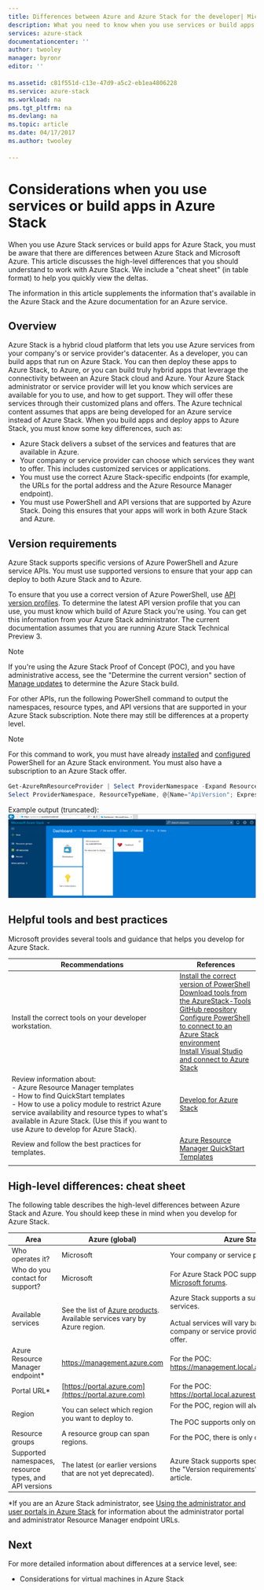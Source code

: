 ```yaml
---
title: Differences between Azure and Azure Stack for the developer| Microsoft Docs
description: What you need to know when you use services or build apps for Azure Stack.
services: azure-stack
documentationcenter: ''
author: twooley
manager: byronr
editor: ''

ms.assetid: c81f551d-c13e-47d9-a5c2-eb1ea4806228
ms.service: azure-stack
ms.workload: na
pms.tgt_pltfrm: na
ms.devlang: na
ms.topic: article
ms.date: 04/17/2017
ms.author: twooley

---
```

# Considerations when you use services or build apps in Azure Stack

When you use Azure Stack services or build apps for Azure Stack, you must be aware that there are differences between Azure Stack and Microsoft Azure. This article discusses the high-level differences that you should understand to work with Azure Stack. We include a "cheat sheet" (in table format) to help you quickly view the deltas.

The information in this article supplements the information that's available in the Azure Stack and the Azure documentation for an Azure service.

## Overview

Azure Stack is a hybrid cloud platform that lets you use Azure services from your company's or service provider's datacenter. As a developer, you can build apps that run on Azure Stack. You can then deploy these apps to Azure Stack, to Azure, or you can build truly hybrid apps that leverage the connectivity between an Azure Stack cloud and Azure.
Your Azure Stack administrator or service provider will let you know which services are available for you to use, and how to get support. They will offer these services through their customized plans and offers.
The Azure technical content assumes that apps are being developed for an Azure service instead of Azure Stack. When you build apps and deploy apps to Azure Stack, you must know some key differences, such as:
* Azure Stack delivers a subset of the services and features that are available in Azure.
* Your company or service provider can choose which services they want to offer. This includes customized services or applications.
* You must use the correct Azure Stack-specific endpoints (for example, the URLs for the portal address and the Azure Resource Manager endpoint).
* You must use PowerShell and API versions that are supported by Azure Stack. Doing this ensures that your apps will work in both Azure Stack and Azure.

 ## Version requirements

Azure Stack supports specific versions of Azure PowerShell and Azure service APIs. You must use supported versions to ensure that your app can deploy to both Azure Stack and to Azure.

To ensure that you use a correct version of Azure PowerShell, use [API version profiles](azure-stack-version-profiles.md). To determine the latest API version profile that you can use, you must know which build of Azure Stack you're using. You can get this information from your Azure Stack administrator. The current documentation assumes that you are running Azure Stack Technical Preview 3.

>[!NOTE]
 If you're using the Azure Stack Proof of Concept (POC), and you have administrative access, see the "Determine the current version" section of [Manage updates](https://docs.microsoft.com/en-us/azure/azure-stack/azure-stack-updates#determine-the-current-version) to determine the Azure Stack build.

For other APIs, run the following PowerShell command to output the namespaces, resource types, and API versions that are supported in your Azure Stack subscription. Note there may still be differences at a property level.

>[!NOTE]
 For this command to work, you must have already [installed](azure-stack-powershell-install.md) and [configured](azure-stack-powershell-configure.md) PowerShell for an Azure Stack environment. You must also have a subscription to an Azure Stack offer.

 ```powershell
Get-AzureRmResourceProvider | Select ProviderNamespace -Expand ResourceTypes | Select * -Expand ApiVersions | `
Select ProviderNamespace, ResourceTypeName, @{Name="ApiVersion"; Expression={$_}} 
```

Example output (truncated):
![Example output of Get-AzureRmResourceProvider command](media/azure-stack-manage-portals/image2.png)
 
 ## Helpful tools and best practices
 
 Microsoft provides several tools and guidance that helps you develop for Azure Stack.

| Recommendations | References | 
| -------- | ------------- | 
| Install the correct tools on your developer workstation. | [Install the correct version of PowerShell](azure-stack-powershell-install.md) <br>[Download tools from the AzureStack-Tools GitHub repository](azure-stack-powershell-download.md) <br>[Configure PowerShell to connect to an Azure Stack environment](azure-stack-powershell-configure.md) <br>[Install Visual Studio and connect to Azure Stack](azure-stack-install-visual-studio.md) 
| Review information about: <br>- Azure Resource Manager templates <br>- How to find QuickStart templates <br>- How to use a policy module to restrict Azure service availability and resource types to what's available in Azure Stack. (Use this if you want to use Azure to develop for Azure Stack). | [Develop for Azure Stack](azure-stack-developer.md) | 
| Review and follow the best practices for templates. | [Azure Resource Manager QuickStart Templates](https://github.com/Azure/azure-quickstart-templates/blob/master/1-CONTRIBUTION-GUIDE/best-practices.md#best-practices)
| | |

 ## High-level differences: cheat sheet

The following table describes the high-level differences between Azure Stack and Azure. You should keep these in mind when you develop for Azure Stack.

| Area | Azure (global) | Azure Stack |
| -------- | ------------- | ----------|
| Who operates it? | Microsoft | Your company or service provider.|
| Who do you contact for support? | Microsoft | For Azure Stack POC support, visit the [Microsoft forums](https://social.msdn.microsoft.com/Forums/en-US/home?forum=azurestack).
| Available services | See the list of [Azure products](https://azure.microsoft.com/en-us/services/?b=17.04b). Available services vary by Azure region. | Azure Stack supports a subset of Azure services. <br><br>Actual services will vary based on what your company or service provider chooses to offer.
| Azure Resource Manager endpoint* | https://management.azure.com | For the POC: https://management.local.azurestack.external
| Portal URL* | [https://portal.azure.com](https://portal.azure.com) | For the POC: https://portal.local.azurestack.external
| Region | You can select which region you want to deploy to. | For the POC, region will always be **local**. <br><br>The POC supports only one region.
| Resource groups | A resource group can span regions. | For the POC, there is only one region.
|Supported namespaces, resource types, and API versions | The latest (or earlier versions that are not yet deprecated). | Azure Stack supports specific versions. See the "Version requirements" section of this article.

*If you are an Azure Stack administrator, see [Using the administrator and user portals in Azure Stack](azure-stack-manage-portals.md) for information about the administrator portal and administrator Resource Manager endpoint URLs.

## Next 

For more detailed information about differences at a service level, see:

* Considerations for virtual machines in Azure Stack
